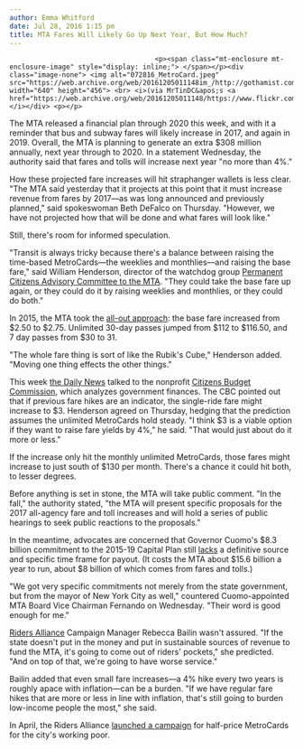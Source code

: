 ```yaml
---
author: Emma Whitford
date: Jul 28, 2016 1:15 pm
title: MTA Fares Will Likely Go Up Next Year, But How Much? 
---
```


	
										<p><span class="mt-enclosure mt-enclosure-image" style="display: inline;"> </span></p><div class="image-none"> <img alt="072816_MetroCard.jpeg" src="https://web.archive.org/web/20161205011148im_/http://gothamist.com/attachments/nyc_ewhitford/072816_MetroCard.jpeg" width="640" height="456"> <br> <i>(via MrTinDC&apos;s <a href="https://web.archive.org/web/20161205011148/https://www.flickr.com/photos/mr_t_in_dc/4444688472/">Flickr</a>)</i></div> <p></p>

<p>The MTA released a financial plan through 2020 this week, and with it a reminder that bus and subway fares will likely increase in 2017, and again in 2019. Overall, the MTA is planning to generate an extra $308 million annually, next year through to 2020. In a statement Wednesday, the authority said that fares and tolls will increase next year &quot;no more than 4%.&quot; </p>

<p>How these projected fare increases will hit straphanger wallets is less clear. &quot;The MTA said yesterday that it projects at this point that it must increase revenue from fares by 2017&#x2014;as was long announced and previously planned,&quot; said spokeswoman Beth DeFalco on Thursday. &quot;However, we have not projected how that will be done and what fares will look like.&quot; </p>

<p>Still, there&apos;s room for informed speculation. </p>

<p>&quot;Transit is always tricky because there&apos;s a balance between raising the time-based MetroCards&#x2014;the weeklies and monthlies&#x2014;and raising the base fare,&quot; said William Henderson, director of the watchdog group <a href="https://web.archive.org/web/20161205011148/http://www.pcac.org/">Permanent Citizens Advisory Committee to the MTA</a>. &quot;They could take the base fare up again, or they could do it by raising weeklies and monthlies, or they could do both.&quot; </p>

<p>In 2015, the MTA took the <a href="https://web.archive.org/web/20161205011148/http://gothamist.com/2015/03/19/mta_fare_hike_get_it.php">all-out approach</a>: the base fare increased from $2.50 to $2.75. Unlimited 30-day passes jumped from $112 to $116.50, and 7 day passes from $30 to 31. </p>

<p>&quot;The whole fare thing is sort of like the Rubik&apos;s Cube,&quot; Henderson added. &quot;Moving one thing effects the other things.&quot; </p>

<p>This week <a href="https://web.archive.org/web/20161205011148/http://www.nydailynews.com/new-york/mta-eyeing-2017-bus-subway-fare-hike-3-article-1.2728911">the Daily News</a> talked to the nonprofit <a href="https://web.archive.org/web/20161205011148/http://www.cbcny.org/">Citizens Budget Commission</a>, which analyzes government finances. The CBC pointed out that if previous fare hikes are an indicator, the single-ride fare might increase to $3. Henderson agreed on Thursday, hedging that the prediction assumes the unlimited MetroCards hold steady. &quot;I think $3 is a viable option if they want to raise fare yields by 4%,&quot; he said. &quot;That would just about do it more or less.&quot;</p>

<p>If the increase only hit the monthly unlimited MetroCards, those fares might increase to just south of $130 per month. There&apos;s a chance it could hit both, to lesser degrees. </p>

<p>Before anything is set in stone, the MTA will take public comment. &quot;In the fall,&quot; the authority stated, &quot;the MTA will present specific proposals for the 2017 all-agency fare and toll increases and will hold a series of public hearings to seek public reactions to the proposals.&quot; </p>

<p>In the meantime, advocates are concerned that Governor Cuomo&apos;s $8.3 billion commitment to the 2015-19 Capital Plan still <a href="https://web.archive.org/web/20161205011148/http://gothamist.com/2016/01/26/report_cuomos_budget_punts_on_mta_c.php">lacks</a> a definitive source and specific time frame for payout. (It costs the MTA about $15.6 billion a year to run, about $8 billion of which comes from fares and tolls.) </p>

<p>&quot;We got very specific commitments not merely from the state government, but from the mayor of New York City as well,&quot; countered Cuomo-appointed MTA Board Vice Chairman  Fernando on Wednesday. &quot;Their word is good enough for me.&quot; </p>

<p><a href="https://web.archive.org/web/20161205011148/http://www.ridersny.org/">Riders Alliance</a> Campaign Manager Rebecca Bailin wasn&apos;t assured. &quot;If the state doesn&apos;t put in the money and put in sustainable sources of revenue to fund the MTA, it&apos;s going to come out of riders&apos; pockets,&quot; she predicted. &quot;And on top of that, we&apos;re going to have worse service.&quot; </p>

<p>Bailin added that even small fare increases&#x2014;a 4% hike every two years is roughly apace with inflation&#x2014;can be a burden. &quot;If we have regular fare hikes that are more or less in line with inflation, that&apos;s still going to burden low-income people the most,&quot; she said. </p>

<p>In April, the Riders Alliance <a href="https://web.archive.org/web/20161205011148/http://gothamist.com/2016/04/11/half_price_metrocards_nyc.php">launched a campaign</a> for half-price MetroCards for the city&apos;s working poor.</p>					
										
									
				